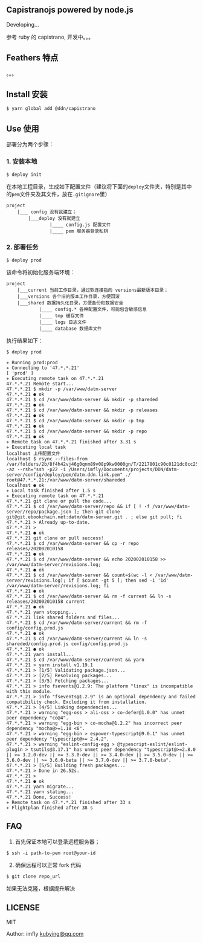 Capistranojs powered by node.js
-------------------------------

Developing...

参考 ruby 的 capistrano, 开发中。。。

## Feathers 特点

。。。

## Install 安装

```
$ yarn global add @ddn/capistrano
```

## Use 使用

部署分为两个步骤：

### 1. 安装本地

```
$ deploy init
```

在本地工程目录，生成如下配置文件（建议将下面的`deploy`文件夹，特别是其中的`pem`文件夹及其文件，放在`.gitignore`里）

    project
        |___ config 没有就建立；
            |___deploy 没有就建立
                    |____ config.js 配置文件
                    |____ pem 服务器登录私钥
           

### 2. 部署任务

```
$ deploy prod
```

该命令将初始化服务端环境：

    project
        |___current 当前工作目录，通过软连接指向 versions最新版本目录；
        |___versions 各个旧的版本工作目录，方便回滚
        |___shared 数据持久化目录，方便备份和数据安全
                |____ config.* 各种配置文件，可能包含敏感信息
                |____ tmp 缓存文件
                |____ logs 日志文件
                |____ database 数据库文件


执行结果如下：

```
$ deploy prod

✈ Running prod:prod
✈ Connecting to '47.*.*.21'
[ 'prod' ]
✈ Executing remote task on 47.*.*.21
47.*.*.21 Remote start...
47.*.*.21 $ mkdir -p /var/www/datm-server
47.*.*.21 ● ok
47.*.*.21 $ cd /var/www/datm-server && mkdir -p shareded
47.*.*.21 ● ok
47.*.*.21 $ cd /var/www/datm-server && mkdir -p releases
47.*.*.21 ● ok
47.*.*.21 $ cd /var/www/datm-server && mkdir -p tmp
47.*.*.21 ● ok
47.*.*.21 $ cd /var/www/datm-server && mkdir -p repo
47.*.*.21 ● ok
✈ Remote task on 47.*.*.21 finished after 3.31 s
✈ Executing local task
localhost 上传配置文件
localhost $ rsync --files-from /var/folders/2b/8f4h42vj46g0qnm89v08p9kw0000gn/T/2217801c90c0121dc0cc25d96c6ff6cb -az --rsh="ssh -p22 -i /Users/imfly/Documents/projects/DDN/datm-server/config/deploy/pem/datm.ddn.link.pem" ./ root@47.*.*.21:/var/www/datm-server/shareded
localhost ● ok
✈ Local task finished after 1.5 s
✈ Executing remote task on 47.*.*.21
47.*.*.21 git clone or pull the code...
47.*.*.21 $ cd /var/www/datm-server/repo && if [ ! -f /var/www/datm-server/repo/package.json ]; then git clone git@git.ebookchain.net:datm/datm-server.git . ; else git pull; fi
47.*.*.21 > Already up-to-date.
47.*.*.21 > 
47.*.*.21 ● ok
47.*.*.21 git clone or pull success!
47.*.*.21 $ cd /var/www/datm-server && cp -r repo releases/202002010158
47.*.*.21 ● ok
47.*.*.21 $ cd /var/www/datm-server && echo 202002010158 >> /var/www/datm-server/revisions.log;
47.*.*.21 ● ok
47.*.*.21 $ cd /var/www/datm-server && count=$(wc -l < /var/www/datm-server/revisions.log); if [ $count -gt 5 ]; then sed -i '1d' /var/www/datm-server/revisions.log; fi
47.*.*.21 ● ok
47.*.*.21 $ cd /var/www/datm-server && rm -f current && ln -s releases/202002010158 current
47.*.*.21 ● ok
47.*.*.21 yarn stopping...
47.*.*.21 link shared folders and files...
47.*.*.21 $ cd /var/www/datm-server/current && rm -f config/config.prod.js
47.*.*.21 ● ok
47.*.*.21 $ cd /var/www/datm-server/current && ln -s shareded/config.prod.js config/config.prod.js
47.*.*.21 ● ok
47.*.*.21 yarn install...
47.*.*.21 $ cd /var/www/datm-server/current && yarn
47.*.*.21 > yarn install v1.19.1
47.*.*.21 > [1/5] Validating package.json...
47.*.*.21 > [2/5] Resolving packages...
47.*.*.21 > [3/5] Fetching packages...
47.*.*.21 > info fsevents@1.2.9: The platform "linux" is incompatible with this module.
47.*.*.21 > info "fsevents@1.2.9" is an optional dependency and failed compatibility check. Excluding it from installation.
47.*.*.21 > [4/5] Linking dependencies...
47.*.*.21 > warning "egg-oss > ali-oss > co-defer@1.0.0" has unmet peer dependency "co@4".
47.*.*.21 > warning "egg-bin > co-mocha@1.2.2" has incorrect peer dependency "mocha@>=1.18 <6".
47.*.*.21 > warning "egg-bin > espower-typescript@9.0.1" has unmet peer dependency "typescript@>= 2.4.2".
47.*.*.21 > warning "eslint-config-egg > @typescript-eslint/eslint-plugin > tsutils@3.17.1" has unmet peer dependency "typescript@>=2.8.0 || >= 3.2.0-dev || >= 3.3.0-dev || >= 3.4.0-dev || >= 3.5.0-dev || >= 3.6.0-dev || >= 3.6.0-beta || >= 3.7.0-dev || >= 3.7.0-beta".
47.*.*.21 > [5/5] Building fresh packages...
47.*.*.21 > Done in 26.52s.
47.*.*.21 > 
47.*.*.21 ● ok
47.*.*.21 yarn migrate...
47.*.*.21 yarn stating...
47.*.*.21 Done, Success!
✈ Remote task on 47.*.*.21 finished after 33 s
✈ Flightplan finished after 38 s
```

## FAQ

1. 首先保证本地可以登录远程服务器；
   
```
$ ssh -i path-to-pem root@your-id
```

2. 确保远程可以正常 fork 代码
   
```远程
$ git clone repo_url 
```

如果无法克隆，根据提升解决

## LICENSE

MIT 

Author: imfly <kubying@qq.com>